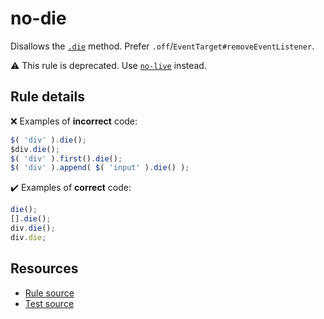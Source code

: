 [//]: # (This file is generated by eslint-docgen. Do not edit it directly.)

# no-die

Disallows the [`.die`](https://api.jquery.com/die/) method. Prefer `.off`/`EventTarget#removeEventListener`.

⚠️ This rule is deprecated. Use [`no-live`](no-live.md) instead.

## Rule details

❌ Examples of **incorrect** code:
```js
$( 'div' ).die();
$div.die();
$( 'div' ).first().die();
$( 'div' ).append( $( 'input' ).die() );
```

✔️ Examples of **correct** code:
```js
die();
[].die();
div.die();
div.die;
```

## Resources

* [Rule source](/src/rules/no-die.js)
* [Test source](/tests/rules/no-die.js)
